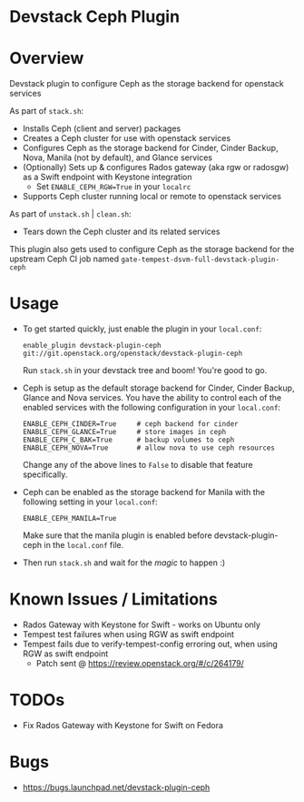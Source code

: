 Devstack Ceph Plugin
====================

# Overview

Devstack plugin to configure Ceph as the storage backend for openstack services

As part of ```stack.sh```:

* Installs Ceph (client and server) packages
* Creates a Ceph cluster for use with openstack services
* Configures Ceph as the storage backend for Cinder, Cinder Backup, Nova,
  Manila (not by default), and Glance services
* (Optionally) Sets up & configures Rados gateway (aka rgw or radosgw) as a Swift endpoint with Keystone integration
  * Set ```ENABLE_CEPH_RGW=True``` in your ```localrc```
* Supports Ceph cluster running local or remote to openstack services

As part of ```unstack.sh``` | ```clean.sh```:

* Tears down the Ceph cluster and its related services

This plugin also gets used to configure Ceph as the storage backend for the upstream Ceph CI job named ```gate-tempest-dsvm-full-devstack-plugin-ceph```


# Usage

* To get started quickly, just enable the plugin in your ```local.conf```:

    ```enable_plugin devstack-plugin-ceph git://git.openstack.org/openstack/devstack-plugin-ceph```

  Run ```stack.sh``` in your devstack tree and boom!  You're good to go.

* Ceph is setup as the default storage backend for Cinder, Cinder Backup,
  Glance and Nova services.  You have the ability to control each of the
  enabled services with the following configuration in your ```local.conf```:

    ```
    ENABLE_CEPH_CINDER=True     # ceph backend for cinder
    ENABLE_CEPH_GLANCE=True     # store images in ceph
    ENABLE_CEPH_C_BAK=True      # backup volumes to ceph
    ENABLE_CEPH_NOVA=True       # allow nova to use ceph resources
    ```

  Change any of the above lines to ```False``` to disable that feature
  specifically.

* Ceph can be enabled as the storage backend for Manila with the following
  setting in your ```local.conf```:

    ```
    ENABLE_CEPH_MANILA=True
    ```

  Make sure that the manila plugin is enabled before devstack-plugin-ceph in
  the ```local.conf``` file.

* Then run ```stack.sh``` and wait for the _magic_ to happen :)


# Known Issues / Limitations

* Rados Gateway with Keystone for Swift - works on Ubuntu only
* Tempest test failures when using RGW as swift endpoint
* Tempest fails due to verify-tempest-config erroring out, when using RGW as swift endpoint
  * Patch sent @ https://review.openstack.org/#/c/264179/


# TODOs

* Fix Rados Gateway with Keystone for Swift on Fedora

# Bugs

* https://bugs.launchpad.net/devstack-plugin-ceph
